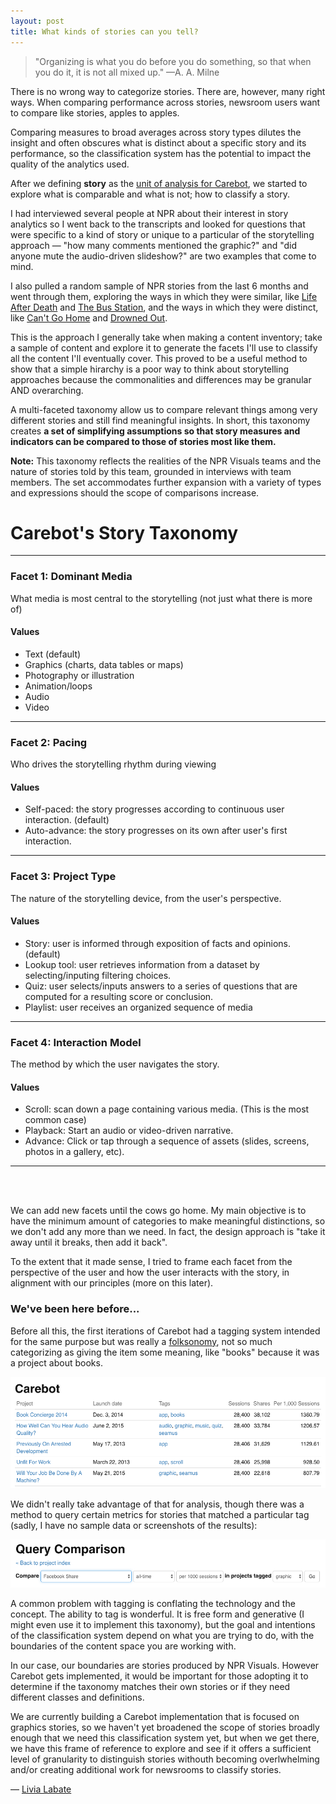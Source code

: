 ```yaml
---
layout: post
title: What kinds of stories can you tell?
---
```


> "Organizing is what you do before you do something, so that when you do it, it is not all mixed up."
—A. A. Milne

There is no wrong way to categorize stories. There are, however, many right ways. When comparing performance across stories, newsroom users want to compare like stories, apples to apples. 

Comparing measures to broad averages across story types dilutes the insight and often obscures what is distinct about a specific story and its performance, so the classification system has the potential to impact the quality of the analytics used.

After we defining **story** as the [unit of analysis for Carebot](https://thecarebot.github.io/What-are-we-measuring-when-we-measure-journalism/), we started to explore what is comparable and what is not; how to classify a story. 

I had interviewed several people at NPR about their interest in story analytics so I went back to the transcripts and looked for questions that were specific to a kind of story or unique to a particular of the storytelling approach — "how many comments mentioned the graphic?" and "did anyone mute the audio-driven slideshow?" are two examples that come to mind. 

I also pulled a random sample of NPR stories from the last 6 months and went through them, exploring the ways in which they were similar, like [Life After Death](http://apps.npr.org/life-after-death/) and [The Bus Station](http://apps.npr.org/lookatthis/posts/bus-station), and the ways in which they were distinct, like [Can't Go Home](http://apps.npr.org/syria/)
 and [Drowned Out](http://apps.npr.org/lookatthis/posts/whales).

This is the approach I generally take when making a content inventory; take a sample of content and explore it to generate the facets I'll use to classify all the content I'll eventually cover. This proved to be a useful method to show that a simple hirarchy is a poor way to think about storytelling approaches because the commonalities and differences may be granular AND overarching.

A multi-faceted taxonomy allow us to compare relevant things among very different stories and still find meaningful insights. In short, this taxonomy creates **a set of simplifying assumptions so that story measures and indicators can be compared to those of stories most like them.**

**Note:** This taxonomy reflects the realities of the NPR Visuals teams and the nature of stories told by this team, grounded in interviews with team members. The set accommodates further expansion with a variety of types and expressions should the scope of comparisons increase.



# Carebot's Story Taxonomy

***

### Facet 1: Dominant Media
What media is most central to the storytelling (not just what there is more of)

#### Values
* Text (default)
* Graphics (charts, data tables or maps)
* Photography or illustration
* Animation/loops
* Audio
* Video

---

### Facet 2: Pacing
Who drives the storytelling rhythm during viewing

#### Values
* Self-paced: the story progresses according to continuous user interaction. (default)
* Auto-advance: the story progresses on its own after user's first interaction.

---

### Facet 3: Project Type
The nature of the storytelling device, from the user's perspective.

#### Values
* Story: user is informed through exposition of facts and opinions. (default)
* Lookup tool: user retrieves information from a dataset by selecting/inputing filtering choices.
* Quiz: user selects/inputs answers to a series of questions that are computed for a resulting score or conclusion.
* Playlist: user receives an organized sequence of media 

---

### Facet 4: Interaction Model
The method by which the user navigates the story.

#### Values
* Scroll: scan down a page containing various media. (This is the most common case)
* Playback: Start an audio or video-driven narrative.
* Advance: Click or tap through a sequence of assets (slides, screens, photos in a gallery, etc).


***

<br><br>

We can add new facets until the cows go home. My main objective is to have the minimum amount of categories to make meaningful distinctions, so we don't add any more than we need. In fact, the design approach is "take it away until it breaks, then add it back". 

To the extent that it made sense, I tried to frame each facet from the perspective of the user and how the user interacts with the story, in alignment with our principles (more on this later).

### We've been here before...

Before all this, the first iterations of Carebot had a tagging system intended for the same purpose but was really a [folksonomy](http://vanderwal.net/folksonomy.html), not so much categorizing as giving the item some meaning, like "books" because it was a project about books. 

![Vintage Carebot's tags](/images/carebot-vintage-tags.png "Vintage Carebot tags")

We didn't really take advantage of that for analysis, though there was a method to query certain metrics for stories that matched a particular tag (sadly, I have no sample data or screenshots of the results):

![Vintage Carebot's query](/images/carebot-vintage-query.png "Vintage Carebot query")

A common problem with tagging is conflating the technology and the concept. The ability to tag is wonderful. It is free form and generative (I might even use it to implement this taxonomy), but the goal and intentions of the classification system depend on what you are trying to do, with the boundaries of the content space you are working with. 

In our case, our boundaries are stories produced by NPR Visuals. However Carebot gets implemented, it would be important for those adopting it to determine if the taxonomy matches their own stories or if they need different classes and definitions.

We are currently building a Carebot implementation that is focused on graphics stories, so we haven't yet broadened the scope of stories broadly enough that we need this classification system yet, but when we get there, we have this frame of reference to explore and see if it offers a sufficient level of granularity to distinguish stories withouth becoming overlwhelming and/or creating additional work for newsrooms to classify stories.


— [Livia Labate](http://twitter.com/livlab)
